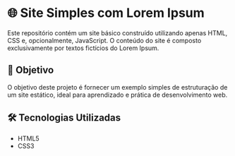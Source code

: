 # 🌐 Site Simples com Lorem Ipsum

Este repositório contém um site básico construído utilizando apenas HTML, CSS e, opcionalmente, JavaScript. O conteúdo do site é composto exclusivamente por textos fictícios do Lorem Ipsum.

## 📌 Objetivo

O objetivo deste projeto é fornecer um exemplo simples de estruturação de um site estático, ideal para aprendizado e prática de desenvolvimento web.

## 🛠️ Tecnologias Utilizadas

- HTML5
- CSS3

